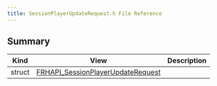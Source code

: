 ```yaml
---
title: SessionPlayerUpdateRequest.h File Reference
---
```


## Summary
| Kind | View | Description |
|------|------|-------------|
|struct|[FRHAPI_SessionPlayerUpdateRequest](/unreal-plugins/all/structfrhapi__sessionplayerupdaterequest/#structFRHAPI__SessionPlayerUpdateRequest)||
